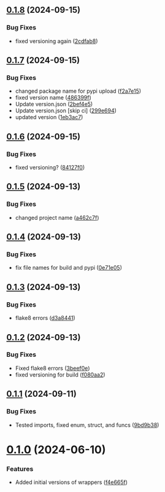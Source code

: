 ## [0.1.8](https://github.com/sandialabs/pyscan-tlk/compare/v0.1.7...v0.1.8) (2024-09-15)


### Bug Fixes

* fixed versioning again ([2cdfab8](https://github.com/sandialabs/pyscan-tlk/commit/2cdfab881eb6c0e83a0647ed6a714d1f91e77c48))



## [0.1.7](https://github.com/sandialabs/pyscan-tlk/compare/v0.1.6...v0.1.7) (2024-09-15)


### Bug Fixes

* changed package name for pypi upload ([f2a7e15](https://github.com/sandialabs/pyscan-tlk/commit/f2a7e15aa170eea206eed6c459a006d4c8957289))
* fixed version name ([486399f](https://github.com/sandialabs/pyscan-tlk/commit/486399fd9c5c4d0ee07cb41bd1a606e0128e116e))
* Update version.json ([2bef4e5](https://github.com/sandialabs/pyscan-tlk/commit/2bef4e55d84d0ea26495a19b1cdcad57cd8fdeba))
* Update version.json [skip ci] ([299e694](https://github.com/sandialabs/pyscan-tlk/commit/299e694a083e2b2027262e51b3218d9613d2703b))
* updated version ([1eb3ac7](https://github.com/sandialabs/pyscan-tlk/commit/1eb3ac72ee24b5b32832bf88c66827094978894d))



## [0.1.6](https://github.com/sandialabs/pyscan-tlk/compare/v0.1.5...v0.1.6) (2024-09-15)


### Bug Fixes

* fixed versioning? ([84127f0](https://github.com/sandialabs/pyscan-tlk/commit/84127f0d85baf8bddf242b57ffe062023d9de16a))



## [0.1.5](https://github.com/sandialabs/pyscan-tlk/compare/v0.1.4...v0.1.5) (2024-09-13)


### Bug Fixes

* changed project name ([a462c7f](https://github.com/sandialabs/pyscan-tlk/commit/a462c7fec25c86553d50b7cf22eaed831d6e4849))



## [0.1.4](https://github.com/sandialabs/pyscan-tlk/compare/v0.1.3...v0.1.4) (2024-09-13)


### Bug Fixes

* fix file names for build and pypi ([0e71e05](https://github.com/sandialabs/pyscan-tlk/commit/0e71e05f9cb25c82ada3e579a36b237e153e958c))



## [0.1.3](https://github.com/sandialabs/pyscan-tlk/compare/v0.1.2...v0.1.3) (2024-09-13)


### Bug Fixes

* flake8 errors ([d3a8441](https://github.com/sandialabs/pyscan-tlk/commit/d3a8441aa728d92b701baf8bd0c1f1b72e981bf7))



## [0.1.2](https://github.com/sandialabs/pyscan-tlk/compare/v0.1.1...v0.1.2) (2024-09-13)


### Bug Fixes

* Fixed flake8 errors ([3beef0e](https://github.com/sandialabs/pyscan-tlk/commit/3beef0e12c3bf3f74afee28407bbc5b19919fba0))
* fixed versioning for build ([f080aa2](https://github.com/sandialabs/pyscan-tlk/commit/f080aa2fd61d079eff6641d9c4e74175d675484b))



## [0.1.1](https://github.com/sandialabs/pyscan-tlk/compare/v0.1.0...v0.1.1) (2024-09-11)


### Bug Fixes

* Tested imports, fixed enum, struct, and funcs ([9bd9b38](https://github.com/sandialabs/pyscan-tlk/commit/9bd9b38add2e6a5b4a7fc28dc349db8fd018a5d8))



# [0.1.0](https://github.com/sandialabs/pyscan-tlk/compare/f4e665f318c1b52729a80f5e8debae7e47fa6755...v0.1.0) (2024-06-10)


### Features

* Added initial versions of wrappers ([f4e665f](https://github.com/sandialabs/pyscan-tlk/commit/f4e665f318c1b52729a80f5e8debae7e47fa6755))




